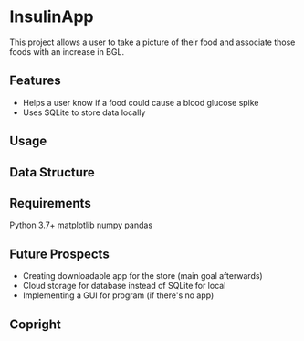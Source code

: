 # InsulinApp

This project allows a user to take a picture of their food and associate those foods with an increase in BGL. 

## Features
- Helps a user know if a food could cause a blood glucose spike
- Uses SQLite to store data locally


## Usage


## Data Structure


## Requirements
Python 3.7+
matplotlib
numpy
pandas

## Future Prospects
- Creating downloadable app for the store (main goal afterwards)
- Cloud storage for database instead of SQLite for local
- Implementing a GUI for program (if there's no app)

## Copright

